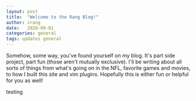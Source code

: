 ```yaml
---
layout: post
title:  "Welcome to the Rang Blog!"
author: srang
date:   2020-09-01
categories: general
tags: updates general
---
```


Somehow, some way, you've found yourself on my blog. It's part side project,
part fun (those aren't mutually exclusive).  I'll be writing about all sorts of
things from what's going on in the NFL, favorite games and movies, to how I
built this site and vim plugins. Hopefully this is either fun or helpful for
you as well!

testing
